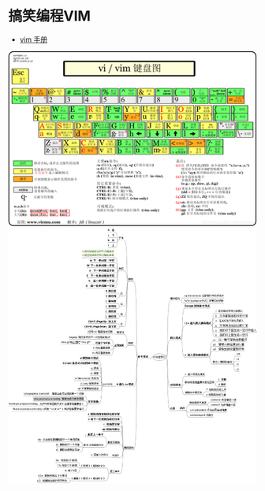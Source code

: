 # 搞笑编程VIM

- [vim 手册](https://github.com/wsdjeg/vim-galore-zh_cn)


![vim](../../pic/vim-keyword.png)
![vim](../../pic/vim.jpg)
